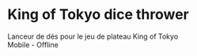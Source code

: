 King of Tokyo dice thrower
==========================

Lanceur de dés pour le jeu de plateau King of Tokyo<br>
Mobile - Offline